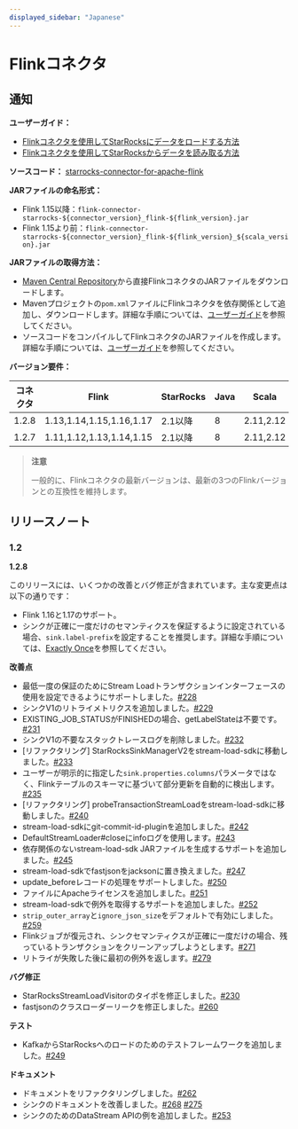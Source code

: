```yaml
---
displayed_sidebar: "Japanese"
---
```


# Flinkコネクタ

## **通知**

**ユーザーガイド：**

- [Flinkコネクタを使用してStarRocksにデータをロードする方法](../loading/Flink-connector-starrocks.md)
- [Flinkコネクタを使用してStarRocksからデータを読み取る方法](../unloading/Flink_connector.md)

**ソースコード：** [starrocks-connector-for-apache-flink](https://github.com/StarRocks/starrocks-connector-for-apache-flink)

**JARファイルの命名形式：**

- Flink 1.15以降：`flink-connector-starrocks-${connector_version}_flink-${flink_version}.jar`
- Flink 1.15より前：`flink-connector-starrocks-${connector_version}_flink-${flink_version}_${scala_version}.jar`

**JARファイルの取得方法：**

- [Maven Central Repository](https://repo1.maven.org/maven2/com/starrocks)から直接FlinkコネクタのJARファイルをダウンロードします。
- Mavenプロジェクトの`pom.xml`ファイルにFlinkコネクタを依存関係として追加し、ダウンロードします。詳細な手順については、[ユーザーガイド](../loading/Flink-connector-starrocks.md#obtain-flink-connector)を参照してください。
- ソースコードをコンパイルしてFlinkコネクタのJARファイルを作成します。詳細な手順については、[ユーザーガイド](../loading/Flink-connector-starrocks.md#obtain-flink-connector)を参照してください。

**バージョン要件：**

| コネクタ | Flink                    | StarRocks     | Java | Scala     |
| --------- | ------------------------ | ------------- | ---- | --------- |
| 1.2.8     | 1.13,1.14,1.15,1.16,1.17 | 2.1以降       | 8    | 2.11,2.12 |
| 1.2.7     | 1.11,1.12,1.13,1.14,1.15 | 2.1以降       | 8    | 2.11,2.12 |

> **注意**
>
> 一般的に、Flinkコネクタの最新バージョンは、最新の3つのFlinkバージョンとの互換性を維持します。

## **リリースノート**

### 1.2

**1.2.8**

このリリースには、いくつかの改善とバグ修正が含まれています。主な変更点は以下の通りです：

- Flink 1.16と1.17のサポート。
- シンクが正確に一度だけのセマンティクスを保証するように設定されている場合、`sink.label-prefix`を設定することを推奨します。詳細な手順については、[Exactly Once](../loading/Flink-connector-starrocks.md#exactly-once)を参照してください。

**改善点**

- 最低一度の保証のためにStream Loadトランザクションインターフェースの使用を設定できるようにサポートしました。[#228](https://github.com/StarRocks/starrocks-connector-for-apache-flink/pull/228)
- シンクV1のリトライメトリクスを追加しました。[#229](https://github.com/StarRocks/starrocks-connector-for-apache-flink/pull/229)
- EXISTING_JOB_STATUSがFINISHEDの場合、getLabelStateは不要です。[#231](https://github.com/StarRocks/starrocks-connector-for-apache-flink/pull/231)
- シンクV1の不要なスタックトレースログを削除しました。[#232](https://github.com/StarRocks/starrocks-connector-for-apache-flink/pull/232)
- [リファクタリング] StarRocksSinkManagerV2をstream-load-sdkに移動しました。[#233](https://github.com/StarRocks/starrocks-connector-for-apache-flink/pull/233)
- ユーザーが明示的に指定した`sink.properties.columns`パラメータではなく、Flinkテーブルのスキーマに基づいて部分更新を自動的に検出します。[#235](https://github.com/StarRocks/starrocks-connector-for-apache-flink/pull/235)
- [リファクタリング] probeTransactionStreamLoadをstream-load-sdkに移動しました。[#240](https://github.com/StarRocks/starrocks-connector-for-apache-flink/pull/240)
- stream-load-sdkにgit-commit-id-pluginを追加しました。[#242](https://github.com/StarRocks/starrocks-connector-for-apache-flink/pull/242)
- DefaultStreamLoader#closeにinfoログを使用します。[#243](https://github.com/StarRocks/starrocks-connector-for-apache-flink/pull/243)
- 依存関係のないstream-load-sdk JARファイルを生成するサポートを追加しました。[#245](https://github.com/StarRocks/starrocks-connector-for-apache-flink/pull/245)
- stream-load-sdkでfastjsonをjacksonに置き換えました。[#247](https://github.com/StarRocks/starrocks-connector-for-apache-flink/pull/247)
- update_beforeレコードの処理をサポートしました。[#250](https://github.com/StarRocks/starrocks-connector-for-apache-flink/pull/250)
- ファイルにApacheライセンスを追加しました。[#251](https://github.com/StarRocks/starrocks-connector-for-apache-flink/pull/251)
- stream-load-sdkで例外を取得するサポートを追加しました。[#252](https://github.com/StarRocks/starrocks-connector-for-apache-flink/pull/252)
- `strip_outer_array`と`ignore_json_size`をデフォルトで有効にしました。[#259](https://github.com/StarRocks/starrocks-connector-for-apache-flink/pull/259)
- Flinkジョブが復元され、シンクセマンティクスが正確に一度だけの場合、残っているトランザクションをクリーンアップしようとします。[#271](https://github.com/StarRocks/starrocks-connector-for-apache-flink/pull/271)
- リトライが失敗した後に最初の例外を返します。[#279](https://github.com/StarRocks/starrocks-connector-for-apache-flink/pull/279)

**バグ修正**

- StarRocksStreamLoadVisitorのタイポを修正しました。[#230](https://github.com/StarRocks/starrocks-connector-for-apache-flink/pull/230)
- fastjsonのクラスローダーリークを修正しました。[#260](https://github.com/StarRocks/starrocks-connector-for-apache-flink/pull/260)

**テスト**

- KafkaからStarRocksへのロードのためのテストフレームワークを追加しました。[#249](https://github.com/StarRocks/starrocks-connector-for-apache-flink/pull/249)

**ドキュメント**

- ドキュメントをリファクタリングしました。[#262](https://github.com/StarRocks/starrocks-connector-for-apache-flink/pull/262)
- シンクのドキュメントを改善しました。[#268](https://github.com/StarRocks/starrocks-connector-for-apache-flink/pull/268) [#275](https://github.com/StarRocks/starrocks-connector-for-apache-flink/pull/275)
- シンクのためのDataStream APIの例を追加しました。[#253](https://github.com/StarRocks/starrocks-connector-for-apache-flink/pull/253)
